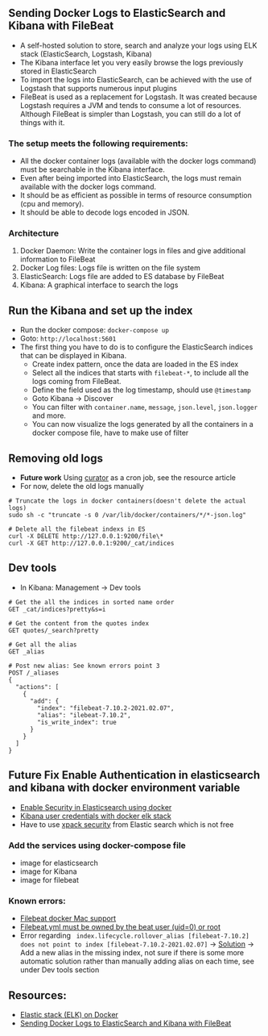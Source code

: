 ## Sending Docker Logs to ElasticSearch and Kibana with FileBeat
- A self-hosted solution to store, search and analyze your logs using ELK stack (ElasticSearch, Logstash, Kibana)
- The Kibana interface let you very easily browse the logs previously stored in ElasticSearch
- To import the logs into ElasticSearch, can be achieved with the use of Logstash that supports numerous input plugins
- FileBeat is used as a replacement for Logstash. It was created because Logstash requires a JVM and tends to consume a lot of resources. Although FileBeat is simpler than Logstash, you can still do a lot of things with it.

### The setup meets the following requirements:
- All the docker container logs (available with the docker logs command) must be searchable in the Kibana interface.
- Even after being imported into ElasticSearch, the logs must remain available with the docker logs command.
- It should be as efficient as possible in terms of resource consumption (cpu and memory).
- It should be able to decode logs encoded in JSON.

### Architecture
1. Docker Daemon: Write the container logs in files and give additional information to FileBeat
2. Docker Log files: Logs file is written on the file system
3. ElasticSearch: Logs file are added to ES database by FileBeat
4. Kibana: A graphical interface to search the logs

## Run the Kibana and set up the index
- Run the docker compose: `docker-compose up`
- Goto: `http://localhost:5601`
- The first thing you have to do is to configure the ElasticSearch indices that can be displayed in Kibana.
  - Create index pattern, once the data are loaded in the ES index
  - Select all the indices that starts with `filebeat-*`, to include all the logs coming from FileBeat.
  - Define the field used as the log timestamp, should use `@timestamp`
  - Goto Kibana -> Discover 
  - You can filter with `container.name`, `message`, `json.level`, `json.logger` and more.
  - You can now visualize the logs generated by all the containers in a docker compose file, have to make use of filter 

## Removing old logs
- **Future work** Using [curator](https://www.elastic.co/guide/en/elasticsearch/client/curator/5.x/installation.html) as a cron job, see the resource article 
- For now, delete the old logs manually

```
# Truncate the logs in docker containers(doesn't delete the actual logs)
sudo sh -c "truncate -s 0 /var/lib/docker/containers/*/*-json.log"   

# Delete all the filebeat indexs in ES
curl -X DELETE http://127.0.0.1:9200/file\*   
curl -X GET http://127.0.0.1:9200/_cat/indices
```

## Dev tools
- In Kibana: Management -> Dev tools
```
# Get the all the indices in sorted name order
GET _cat/indices?pretty&s=i

# Get the content from the quotes index
GET quotes/_search?pretty

# Get all the alias
GET _alias

# Post new alias: See known errors point 3
POST /_aliases
{
  "actions": [
    {
      "add": {
        "index": "filebeat-7.10.2-2021.02.07",
        "alias": "ilebeat-7.10.2", 
        "is_write_index": true   
      }
    }
  ]
}
```

## **Future Fix** Enable Authentication in elasticsearch and kibana with docker environment variable
- [Enable Security in Elasticsearch using docker](https://stackoverflow.com/questions/50832249/enable-authentication-in-elasticsearch-with-docker-environment-variable)
- [Kibana user credentials with docker elk stack](https://stackoverflow.com/questions/55256995/how-to-setup-kibana-user-credentials-with-docker-elk-stack)
- Have to use [xpack security](https://www.elastic.co/guide/en/elasticsearch/reference/7.10/get-started-enable-security.html?blade=kibanasecuritymessage) from Elastic search which is not free 

### Add the services using docker-compose file
- image for elasticsearch
- image for Kibana
- image for filebeat

### Known errors:
- [Filebeat docker Mac support](https://github.com/elastic/beats/issues/17310)
- [Filebeat.yml must be owned by the beat user (uid=0) or root](https://www.elastic.co/guide/en/beats/libbeat/5.3/config-file-permissions.html)
- Error regarding ` index.lifecycle.rollover_alias [filebeat-7.10.2] does not point to index [filebeat-7.10.2-2021.02.07]` -> [Solution](https://discuss.elastic.co/t/index-lifecycle-management-does-not-point-to-index-error/211513/4) -> Add a new alias in the missing index, not sure if there is some more automatic solution rather than manually adding alias on each time, see under Dev tools section

## Resources:
- [Elastic stack (ELK) on Docker](https://github.com/deviantony/docker-elk#configuration)
- [Sending Docker Logs to ElasticSearch and Kibana with FileBeat](https://www.sarulabs.com/post/5/2019-08-12/sending-docker-logs-to-elasticsearch-and-kibana-with-filebeat.html)